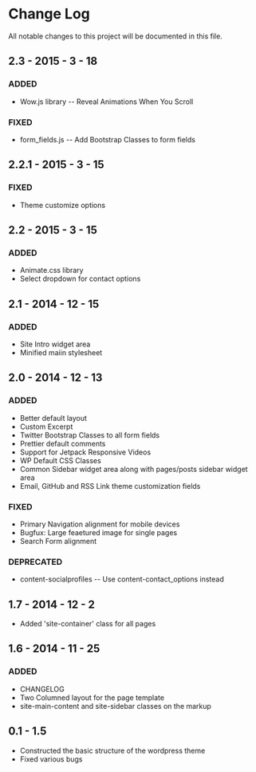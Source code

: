 # Change Log
All notable changes to this project will be documented in this file.

## 2.3 - 2015 - 3 - 18
### ADDED
- Wow.js library -- Reveal Animations When You Scroll

### FIXED
- form_fields.js -- Add Bootstrap Classes to form fields

## 2.2.1 - 2015 - 3 - 15
### FIXED
- Theme customize options

## 2.2 - 2015 - 3 - 15
### ADDED
- Animate.css library
- Select dropdown for contact options

## 2.1 - 2014 - 12 - 15
### ADDED
- Site Intro widget area
- Minified maiin stylesheet

## 2.0 - 2014 - 12 - 13
### ADDED
- Better default layout
- Custom Excerpt
- Twitter Bootstrap Classes to all form fields
- Prettier default comments
- Support for Jetpack Responsive Videos
- WP Default CSS Classes
- Common Sidebar widget area along with pages/posts sidebar widget area
- Email, GitHub and RSS Link theme customization fields

### FIXED
- Primary Navigation alignment for mobile devices
- Bugfux: Large feaetured image for single pages
- Search Form alignment

### DEPRECATED
- content-socialprofiles -- Use content-contact_options instead

## 1.7 - 2014 - 12 - 2
- Added 'site-container' class for all pages

## 1.6 - 2014 - 11 - 25
### ADDED 
- CHANGELOG
- Two Columned layout for the page template
- site-main-content and site-sidebar classes on the markup

## 0.1 - 1.5
- Constructed the basic structure of the wordpress theme
- Fixed various bugs